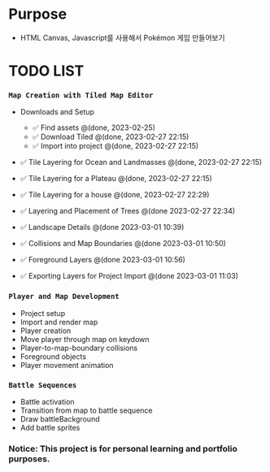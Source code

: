 # Purpose
 - HTML Canvas, Javascript를 사용해서 Pokémon 게임 만들어보기

# TODO LIST

### `Map Creation with Tiled Map Editor`
 - Downloads and Setup
   - ✅ Find assets @(done, 2023-02-25)
   - ✅ Download Tiled @(done, 2023-02-27 22:15)
   - ✅ Import into project @(done, 2023-02-27 22:15)
- ✅ Tile Layering for Ocean and Landmasses @(done, 2023-02-27 22:15)
- ✅ Tile Layering for a Plateau @(done, 2023-02-27 22:15)
- ✅ Tile Layering for a house  @(done, 2023-02-27 22:29)

- ✅ Layering and Placement of Trees @(done 2023-02-27 22:34)
- ✅ Landscape Details @(done 2023-03-01 10:39)
- ✅ Collisions and Map Boundaries @(done 2023-03-01 10:50)
- ✅ Foreground Layers @(done 2023-03-01 10:56)
- ✅ Exporting Layers for Project Import  @(done 2023-03-01 11:03)


### `Player and Map Development`
 - Project setup
 - Import and render map
 - Player creation
 - Move player through map on keydown
 - Player-to-map-boundary collisions
 - Foreground objects
 - Player movement animation


### `Battle Sequences`
 - Battle activation
 - Transition from map to battle sequence
 - Draw battleBackground
 - Add battle sprites



### Notice:  This project is for personal learning and portfolio purposes.